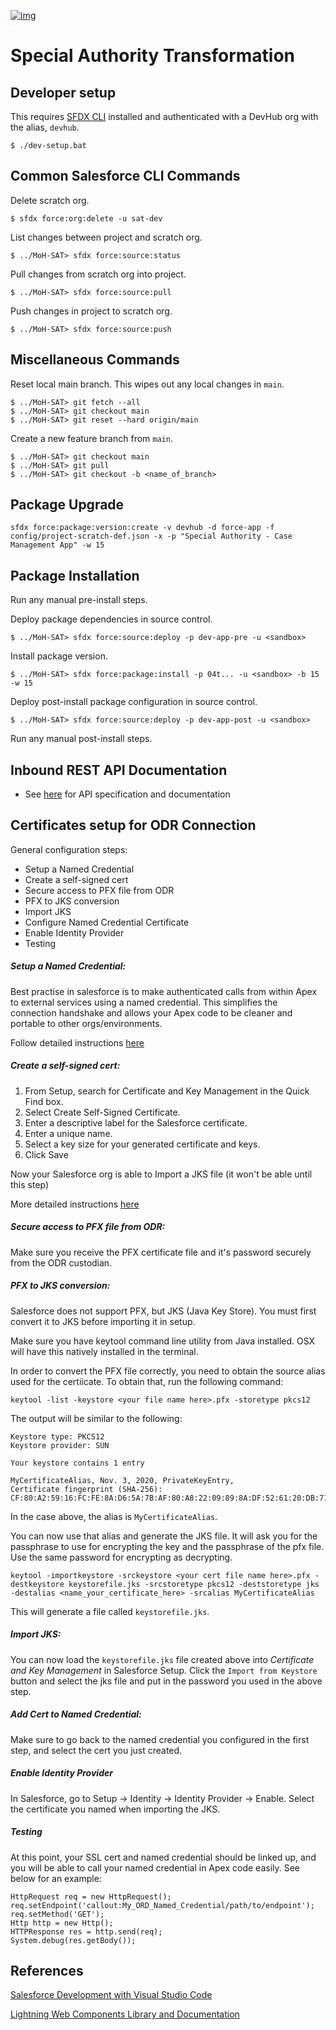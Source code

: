 [![img](https://img.shields.io/badge/Lifecycle-Maturing-007EC6)](https://github.com/bcgov/repomountie/blob/master/doc/lifecycle-badges.md)

# Special Authority Transformation

## Developer setup
This requires [SFDX CLI](https://developer.salesforce.com/tools/sfdxcli) installed and authenticated with a DevHub org with the alias, `devhub`.

```
$ ./dev-setup.bat
```

## Common Salesforce CLI Commands
Delete scratch org.
```
$ sfdx force:org:delete -u sat-dev
```

List changes between project and scratch org.
```
$ ../MoH-SAT> sfdx force:source:status
```

Pull changes from scratch org into project.
```
$ ../MoH-SAT> sfdx force:source:pull
```

Push changes in project to scratch org.
```
$ ../MoH-SAT> sfdx force:source:push
```

## Miscellaneous Commands
Reset local main branch. This wipes out any local changes in `main`.
```
$ ../MoH-SAT> git fetch --all
$ ../MoH-SAT> git checkout main
$ ../MoH-SAT> git reset --hard origin/main
```

Create a new feature branch from `main`.
```
$ ../MoH-SAT> git checkout main
$ ../MoH-SAT> git pull
$ ../MoH-SAT> git checkout -b <name_of_branch>
```

## Package Upgrade
```
sfdx force:package:version:create -v devhub -d force-app -f config/project-scratch-def.json -x -p "Special Authority - Case Management App" -w 15
```

## Package Installation
Run any manual pre-install steps.

Deploy package dependencies in source control.
```
$ ../MoH-SAT> sfdx force:source:deploy -p dev-app-pre -u <sandbox>
```

Install package version.
```
$ ../MoH-SAT> sfdx force:package:install -p 04t... -u <sandbox> -b 15 -w 15
```

Deploy post-install package configuration in source control. 
```
$ ../MoH-SAT> sfdx force:source:deploy -p dev-app-post -u <sandbox>
```

Run any manual post-install steps.

## Inbound REST API Documentation

* See [here](https://bcgov.github.io/MoH-SAT/) for API specification and documentation

## Certificates setup for ODR Connection

General configuration steps:
* Setup a Named Credential
* Create a self-signed cert
* Secure access to PFX file from ODR
* PFX to JKS conversion
* Import JKS
* Configure Named Credential Certificate
* Enable Identity Provider
* Testing

##### Setup a Named Credential:

Best practise in salesforce is to make authenticated calls from within Apex to external services using a named credential.  This simplifies the connection handshake and allows your Apex code to be cleaner and portable to other orgs/environments.

Follow detailed instructions [here](https://help.salesforce.com/articleView?id=named_credentials_about.htm)

##### Create a self-signed cert:

1. From Setup, search for Certificate and Key Management in the Quick Find box.
2. Select Create Self-Signed Certificate.
3. Enter a descriptive label for the Salesforce certificate.
4. Enter a unique name.
5. Select a key size for your generated certificate and keys.
6. Click Save

Now your Salesforce org is able to Import a JKS file (it won't be able until this step)

More detailed instructions [here](https://help.salesforce.com/articleView?id=security_keys_creating.htm)

##### Secure access to PFX file from ODR:

Make sure you receive the PFX certificate file and it's password securely from the ODR custodian.

##### PFX to JKS conversion:

Salesforce does not support PFX, but JKS (Java Key Store).  You must first convert it to JKS before importing it in setup.

Make sure you have keytool command line utility from Java installed.  OSX will have this natively installed in the terminal.

In order to convert the PFX file correctly, you need to obtain the source alias used for the certiicate.  To obtain that, run the following command:

`keytool -list -keystore <your file name here>.pfx -storetype pkcs12`

The output will be similar to the following:

```Enter keystore password:  
Keystore type: PKCS12
Keystore provider: SUN

Your keystore contains 1 entry

MyCertificateAlias, Nov. 3, 2020, PrivateKeyEntry, 
Certificate fingerprint (SHA-256): CF:80:A2:59:16:FC:FE:8A:D6:5A:7B:AF:80:A8:22:09:89:8A:DF:52:61:20:DB:71:26:12:36:D4:14:88:9D:C1
```

In the case above, the alias is `MyCertificateAlias`.

You can now use that alias and generate the JKS file.  It will ask you for the passphrase to use for encrypting the key and the passphrase of the pfx file.  Use the same password for encrypting as decrypting.

`keytool -importkeystore -srckeystore <your cert file name here>.pfx -destkeystore keystorefile.jks -srcstoretype pkcs12 -deststoretype jks -destalias <name_your_certificate_here> -srcalias MyCertificateAlias`

This will generate a file called `keystorefile.jks`.

##### Import JKS:

You can now load the `keystorefile.jks` file created above into *Certificate and Key Management* in Salesforce Setup.  Click the `Import from Keystore` button and select the jks file and put in the password you used in the above step.

##### Add Cert to Named Credential:

Make sure to go back to the named credential you configured in the first step, and select the cert you just created.

##### Enable Identity Provider

In Salesforce, go to Setup -> Identity -> Identity Provider -> Enable.  Select the certificate you named when importing the JKS.

##### Testing

At this point, your SSL cert and named credential should be linked up, and you will be able to call your named credential in Apex code easily.  See below for an example:

```
HttpRequest req = new HttpRequest();
req.setEndpoint('callout:My_ORD_Named_Credential/path/to/endpoint');
req.setMethod('GET');
Http http = new Http();
HTTPResponse res = http.send(req);
System.debug(res.getBody());
```

## References
[Salesforce Development with Visual Studio Code](https://developer.salesforce.com/tools/vscode/)

[Lightning Web Components Library and Documentation](https://developer.salesforce.com/docs/component-library/documentation/en/lwc/)
